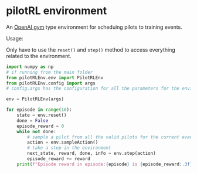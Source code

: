 # pilotRL environment
An [OpenAI gym](https://gym.openai.com/docs/) type environment for scheduing pilots to training events.

Usage:

Only have to use the `reset()` and `step()` method to access everything related to the environment. 
```python
import numpy as np
# if running from the main folder
from pilotRLEnv.env import PilotRLEnv 
from pilotRLEnv.config import args
# config.args has the configuration for all the parameters for the environment

env = PilotRLEnv(args)

for episode in range(10):
    state = env.reset()
    done = False
    episode_reward = 0
    while not done:
        # sample a pilot from all the valid pilots for the current event
        action = env.sampleAction()
        # take a step in the environment
        next_state, reward, done, info = env.step(action)
        episode_reward += reward
    print(f"Episode reward in episode:{episode} is {episode_reward:.3f}")
```

